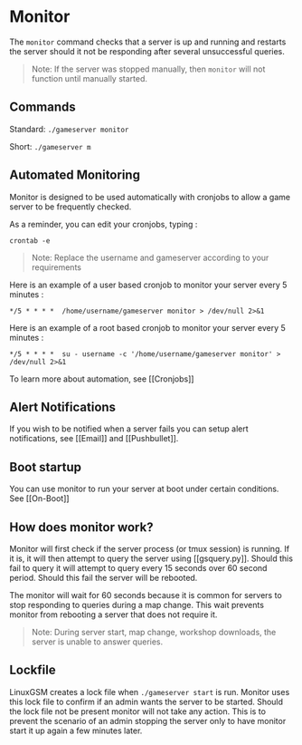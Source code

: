 # Monitor

The `monitor` command checks that a server is up and running and restarts the server should it not be responding after several unsuccessful queries.

> Note: If the server was stopped manually, then `monitor` will not function until manually started.

## Commands

Standard: `./gameserver monitor`

Short: `./gameserver m`

## Automated Monitoring

Monitor is designed to be used automatically with cronjobs to allow a game server to be frequently checked.

As a reminder, you can edit your cronjobs, typing :

```text
crontab -e
```

> Note: Replace the username and gameserver according to your requirements

Here is an example of a user based cronjob to monitor your server every 5 minutes :

```text
*/5 * * * *  /home/username/gameserver monitor > /dev/null 2>&1
```

Here is an example of a root based cronjob to monitor your server every 5 minutes :

```text
*/5 * * * *  su - username -c '/home/username/gameserver monitor' > /dev/null 2>&1
```

To learn more about automation, see \[\[Cronjobs\]\]

## Alert Notifications

If you wish to be notified when a server fails you can setup alert notifications, see \[\[Email\]\] and \[\[Pushbullet\]\].

## Boot startup

You can use monitor to run your server at boot under certain conditions. See \[\[On-Boot\]\]

## How does monitor work?

Monitor will first check if the server process \(or tmux session\) is running. If it is, it will then attempt to query the server using \[\[gsquery.py\]\]. Should this fail to query it will attempt to query every 15 seconds over 60 second period. Should this fail the server will be rebooted.

The monitor will wait for 60 seconds because it is common for servers to stop responding to queries during a map change. This wait prevents monitor from rebooting a server that does not require it.

> Note: During server start, map change, workshop downloads, the server is unable to answer queries.

## Lockfile

LinuxGSM creates a lock file when `./gameserver start` is run. Monitor uses this lock file to confirm if an admin wants the server to be started. Should the lock file not be present monitor will not take any action. This is to prevent the scenario of an admin stopping the server only to have monitor start it up again a few minutes later.

